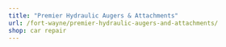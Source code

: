 ```yaml
---
title: "Premier Hydraulic Augers & Attachments"
url: /fort-wayne/premier-hydraulic-augers-and-attachments/
shop: car repair
---
```

